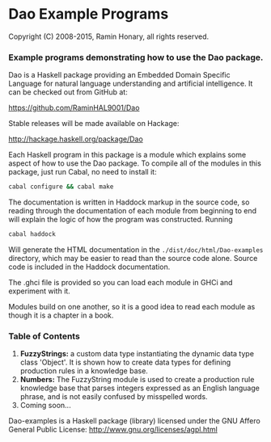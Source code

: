 # Dao Example Programs
Copyright (C) 2008-2015, Ramin Honary, all rights reserved.

### Example programs demonstrating how to use the Dao package.

Dao is a Haskell package providing an Embedded Domain Specific
Language for natural language understanding and artificial
intelligence. It can be checked out from GitHub at:

https://github.com/RaminHAL9001/Dao

Stable releases will be made available on Hackage:

http://hackage.haskell.org/package/Dao

Each Haskell program in this package is a module which explains some
aspect of how to use the Dao package. To compile all of the modules in
this package, just run Cabal, no need to install it:

```bash
cabal configure && cabal make
```

The documentation is written in Haddock markup in the source code, so
reading through the documentation of each module from beginning to end
will explain the logic of how the program was constructed. Running

```bash
cabal haddock
```

Will generate the HTML documentation in the
`./dist/doc/html/Dao-examples` directory, which may be easier to read
than the source code alone. Source code is included in the Haddock
documentation.

The .ghci file is provided so you can load each module in GHCi and
experiment with it.

Modules build on one another, so it is a good idea to read each module
as though it is a chapter in a book.

### Table of Contents

1. **FuzzyStrings:** a custom data type instantiating the dynamic data
   type class 'Object'. It is shown how to create data types for
   defining production rules in a knowledge base.
2. **Numbers:** The FuzzyString module is used to create a production
   rule knowledge base that parses integers expressed as an English
   language phrase, and is not easily confused by misspelled words.
3. Coming soon...

Dao-examples is a Haskell package (library) licensed under the GNU
Affero General Public License:
	http://www.gnu.org/licenses/agpl.html

